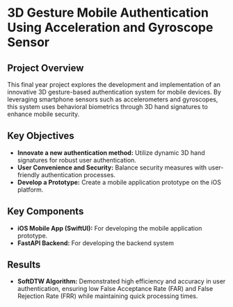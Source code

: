 # 3D Gesture Mobile Authentication Using Acceleration and Gyroscope Sensor

## Project Overview

This final year project explores the development and implementation of an innovative 3D gesture-based authentication system for mobile devices. By leveraging smartphone sensors such as accelerometers and gyroscopes, this system uses behavioral biometrics through 3D hand signatures to enhance mobile security.

## Key Objectives

- **Innovate a new authentication method:** Utilize dynamic 3D hand signatures for robust user authentication.
- **User Convenience and Security:** Balance security measures with user-friendly authentication processes.
- **Develop a Prototype:** Create a mobile application prototype on the iOS platform.

## Key Components

- **iOS Mobile App (SwiftUI):** For developing the mobile application prototype.
- **FastAPI Backend:** For developing the backend system

## Results

- **SoftDTW Algorithm:** Demonstrated high efficiency and accuracy in user authentication, ensuring low False Acceptance Rate (FAR) and False Rejection Rate (FRR) while maintaining quick processing times.
